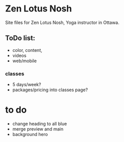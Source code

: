# Zen Lotus Nosh

Site files for Zen Lotus Nosh, Yoga instructor in Ottawa.

## ToDo list:
- color, content,
- videos
- web/mobile


### classes
- 5 days/week?
- packages/pricing into classes page?


# to do
- change heading to all blue
- merge preview and main
- background hero
